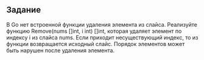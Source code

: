 ## Задание
В Go нет встроенной функции удаления элемента из слайса. Реализуйте функцию Remove(nums []int, i int) []int, которая удаляет элемент по индексу i из слайса nums. Если приходит несуществующий индекс, то из функции возвращается исходный слайс. Порядок элементов может быть нарушен после удаления элемента.

